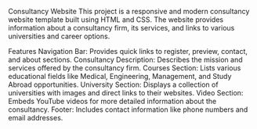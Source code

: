 Consultancy Website
This project is a responsive and modern consultancy website template built using HTML and CSS. 
The website provides information about a consultancy firm, its services, and links to various universities and career options.

Features
Navigation Bar: Provides quick links to register, preview, contact, and about sections.
Consultancy Description: Describes the mission and services offered by the consultancy firm.
Courses Section: Lists various educational fields like Medical, Engineering, Management, and Study Abroad opportunities.
University Section: Displays a collection of universities with images and direct links to their websites.
Video Section: Embeds YouTube videos for more detailed information about the consultancy.
Footer: Includes contact information like phone numbers and email addresses.
